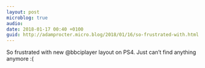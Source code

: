 ```yaml
---
layout: post
microblog: true
audio: 
date: 2018-01-17 00:40 +0100
guid: http://adamprocter.micro.blog/2018/01/16/so-frustrated-with.html
---
```

So frustrated with new @bbciplayer layout on PS4. Just can’t find anything anymore :( 
